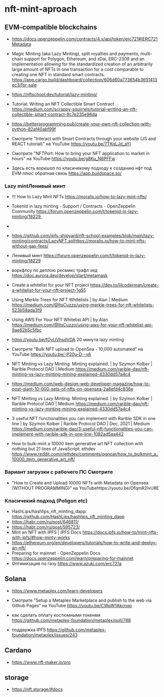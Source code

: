 # nft-mint-aproach
## EVM-compatible blockchains
* https://docs.openzeppelin.com/contracts/4.x/api/token/erc721#IERC721Metadata
* Magic Minting (aka Lazy Minting), split royalties and payments, multi-chain support for Polygon, Ethereum, and xDai, ERC-2309 and an implementation allowing for the standardized creation of an arbitrarily large amount of NFTs in one transaction for a cost comparable to creating one NFT in standard smart contracts.
https://app.cargo.build/dashboard/collection/606d60a773654b3651413ec3/for-sale




* https://nftschool.dev/tutorial/lazy-minting/

* Tutorial: Writing an NFT Collectible Smart Contract https://medium.com/scrappy-squirrels/tutorial-writing-an-nft-collectible-smart-contract-9c7e235e96da
* https://betterprogramming.pub/create-your-own-nft-collection-with-python-82af40abf99f

* Смотрите "Interact with Smart Contracts through your website (JS and REACT tutorial)" на YouTube
https://youtu.be/7TKqLJd_aYI

* Смотрите "NFTPort: How to bring your NFT application to market in hours" на YouTube
https://youtu.be/g8Ku_N6PFFw

* Здесь есть воркшоп по класичекому подходу к созданию нфт под  EVM  плюс обратная связь https://app.buildspace.so/



### Lazy mintЛенивый минт
* !!! How to Lazy Mint NFTs https://moralis.io/how-to-lazy-mint-nfts/
* TokenId in lazy minting - Support / Contracts - OpenZeppelin Community https://forum.openzeppelin.com/t/tokenid-in-lazy-minting/18229 
* 

* https://github.com/ipfs-shipyard/nft-school-examples/blob/main/lazy-minting/contracts/LazyNFT.solhttps://moralis.io/how-to-mint-nfts-without-gas-fees/
* Ленивый минт https://forum.openzeppelin.com/t/tokenid-in-lazy-minting/18229
* воркфлоу по деплою ресмикс трафл хед https://doc.aurora.dev/develop/start/metamask
* Create a whitelist for your NFT project https://dev.to/lilcoderman/create-a-whitelist-for-your-nft-project-1g55
* Using Merkle Trees for NFT Whitelists | by Alan | Medium  https://medium.com/@ItsCuzzo/using-merkle-trees-for-nft-whitelists-523b58ada3f9
* Using AWS For Your NFT Whitelist API | by Alan https://medium.com/@ItsCuzzo/using-aws-for-your-nft-whitelist-api-9ae82b5c5fbc
* https://youtu.be/fOyUVhsdVDA  20 минута lazy minting
* Смотрите "Bulk NFT upload to OpenSea - 10,000 automated" на YouTube https://youtu.be/-P20u-D--vA
* NFT Minting vs Lazy Minting. Minting explained. | by Szymon Kolber | Rarible Protocol DAO | Medium https://medium.com/rarible-dao/nft-minting-vs-lazy-minting-mining-explained-4330dd57a4c4
* https://medium.com/web-design-web-developer-magazine/how-to-post-giant-10-000-sets-of-nfts-on-opensea-2a8efd4c836e
* NFT Minting vs Lazy Minting. Minting explained. | by Szymon Kolber | Rarible Protocol DAO | Medium
 https://medium.com/rarible-dao/nft-minting-vs-lazy-minting-mining-explained-4330dd57a4c4
 * 3 useful NFT functionalities you can implement with Rarible SDK in one line | by Szymon Kolber | Rarible Protocol DAO | Dec, 2021 | Medium https://medium.com/rarible-dao/3-useful-nft-functionalities-you-can-implement-with-rarible-sdk-in-one-line-1082ad5aa442
 * How to bulk-mint a 10000 item generative art NFT collection with nothing but 21 lines of JavaScript: ethdev https://www.reddit.com/r/ethdev/comments/pgnoar/how_to_bulkmint_a_10000_item_generative_art_nft/

### Вариант загрузки с рабочего ПС Смотрите 
* "How to Create and Upload 10000 NFTs with Metadata on Opensea (WITHOUT PROGRAMMING)" на YouTubehttps://youtu.be/OfqmR2lvU8E


### Класичекий подход (Poligon etc)
* HashLips/hashlips_nft_minting_dapp:  https://github.com/HashLips/hashlips_nft_minting_dapp
* https://habr.com/ru/post/646811/
* https://habr.com/ru/post/595723/
* Mint an NFT with IPFS | IPFS Docs https://docs.ipfs.io/how-to/mint-nfts-with-ipfs/#how-minty-works
* https://ethereum.org/en/developers/tutorials/how-to-write-and-deploy-an-nft/
* Preparing for mainnet - OpenZeppelin Docs https://docs.openzeppelin.com/learn/preparing-for-mainnet
* Оптимизация по газу https://www.azuki.com/erc721a

## Solana 

* https://www.metaplex.com/learn-developers

* Смотрите "Setup a Metaplex Marketplace and publish to the web via Github Pages" на YouTube
https://youtu.be/CWqW1Akcnqo
* как сделать оплату костюмными токенми https://github.com/metaplex-foundation/metaplex/pull/788
* поддержка IPFS https://github.com/metaplex-foundation/metaplex/issues/243

## Cardano
* https://www.nft-maker.io/pro

## storage
* https://nft.storage/#docs

